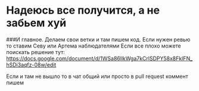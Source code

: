 # Надеюсь все получится, а не забьем хуй
###И главное. Делаем свои ветки и там пишем код. Если нужен ревью то ставим Севу или Артема наблюдателями
Если все плохо можете поискать решение тут: https://docs.google.com/document/d/1WSa86llkWga7kCrlSDPY58x8FklFN_hSDi3aqfz-08w/edit

Если и там не вышло то в чат общий или просто в pull request коммент пишем